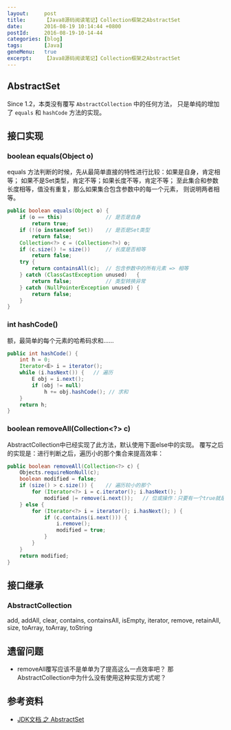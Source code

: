 ```yaml
---
layout:     post
title:      【Java8源码阅读笔记】Collection框架之AbstractSet
date:       2016-08-19 10:14:44 +0800
postId:     2016-08-19-10-14-44
categories: [blog]
tags:       [Java]
geneMenu:   true
excerpt:    【Java8源码阅读笔记】Collection框架之AbstractSet
---
```


## AbstractSet
Since 1.2，本类没有覆写 `AbstractCollection` 中的任何方法，
只是单纯的增加了 `equals` 和 `hashCode` 方法的实现。

## 接口实现

### boolean equals(Object o)
equals 方法判断的时候，先从最简单直接的特性进行比较：如果是自身，肯定相等；
如果不是Set类型，肯定不等；如果长度不等，肯定不等；
至此集合和参数长度相等，值没有重复，那么如果集合包含参数中的每一个元素，
则说明两者相等。

```java 
public boolean equals(Object o) {
    if (o == this)              // 是否是自身
        return true;
    if (!(o instanceof Set))    // 是否是Set类型
        return false;
    Collection<?> c = (Collection<?>) o;
    if (c.size() != size())     // 长度是否相等
        return false;
    try {
        return containsAll(c);  // 包含参数中的所有元素 => 相等
    } catch (ClassCastException unused)   {
        return false;           // 类型转换异常
    } catch (NullPointerException unused) {
        return false;
    }
}
```


### int hashCode()
额，最简单的每个元素的哈希码求和……

```java 
public int hashCode() {
    int h = 0;
    Iterator<E> i = iterator();
    while (i.hasNext()) {   // 遍历
        E obj = i.next();
        if (obj != null)
            h += obj.hashCode(); // 求和
    }
    return h;
}
```


### boolean removeAll(Collection<?> c)
AbstractCollection中已经实现了此方法，默认使用下面else中的实现。
覆写之后的实现是：进行判断之后，遍历小的那个集合来提高效率：

```java 
public boolean removeAll(Collection<?> c) {
    Objects.requireNonNull(c);
    boolean modified = false;
    if (size() > c.size()) {    // 遍历较小的那个
        for (Iterator<?> i = c.iterator(); i.hasNext(); )
            modified |= remove(i.next());   // 位或操作：只要有一个true就是true，两个都是false才是false
    } else {
        for (Iterator<?> i = iterator(); i.hasNext(); ) {
            if (c.contains(i.next())) {
                i.remove();
                modified = true;
            }
        }
    }
    return modified;
}
```


## 接口继承

### AbstractCollection
add, addAll, clear, contains, containsAll, isEmpty, iterator, remove, retainAll, size, toArray, toArray, toString

## 遗留问题

* removeAll覆写应该不是单单为了提高这么一点效率吧？
那AbstractCollection中为什么没有使用这种实现方式呢？

## 参考资料

* [JDK文档 之 AbstractSet](https://docs.oracle.com/javase/8/docs/api/java/util/AbstractSet.html)
